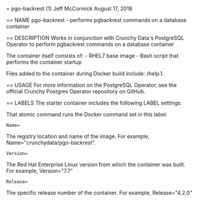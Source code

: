 = pgo-backrest (1)
Jeff McCormick
August 17, 2018

== NAME
pgo-backrest - performs pgbackrest commands on a database container

== DESCRIPTION
Works in conjunction with Crunchy Data's PostgreSQL Operator to perform pgbackrest commands on a database container

The container itself consists of:
    - RHEL7 base image
    - Bash script that performs the container startup

Files added to the container during Docker build include: /help.1.

== USAGE
For more information on the PostgreSQL Operator, see the official Crunchy Postgres Operator repository on GitHub.

== LABELS
The starter container includes the following LABEL settings:

That atomic command runs the Docker command set in this label:

`Name=`

The registry location and name of the image. For example, Name="crunchydata/pgo-backrest".

`Version=`

The Red Hat Enterprise Linux version from which the container was built. For example, Version="7.7"

`Release=`

The specific release number of the container. For example, Release="4.2.0"
